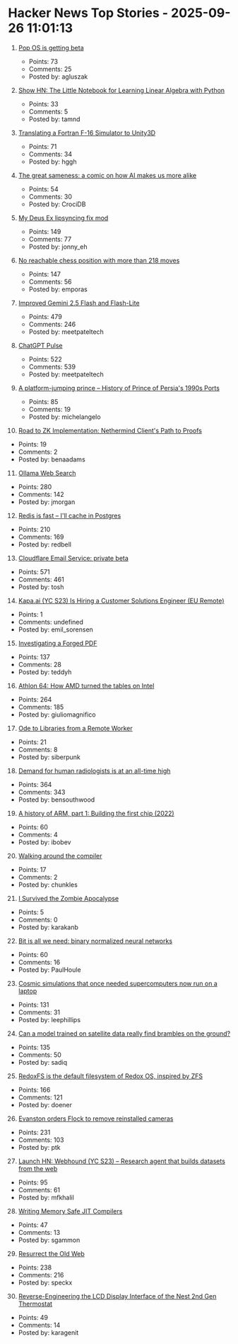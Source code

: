 # Hacker News Top Stories - 2025-09-26 11:01:13

1. [Pop OS is getting beta](https://system76.com/pop/pop-beta/)
   - Points: 73
   - Comments: 25
   - Posted by: agluszak

2. [Show HN: The Little Notebook for Learning Linear Algebra with Python](https://little-book-of.github.io/linear-algebra/books/en-US/lab.html)
   - Points: 33
   - Comments: 5
   - Posted by: tamnd

3. [Translating a Fortran F-16 Simulator to Unity3D](https://vazgriz.com/762/f-16-flight-sim-in-unity-3d/)
   - Points: 71
   - Comments: 34
   - Posted by: hggh

4. [The great sameness: a comic on how AI makes us more alike](https://www.itsnicethat.com/features/the-great-sameness-light-and-shade-digital-220925)
   - Points: 54
   - Comments: 30
   - Posted by: CrociDB

5. [My Deus Ex lipsyncing fix mod](https://www.joewintergreen.com/my-deus-ex-lipsyncing-fix-mod-making-of/)
   - Points: 149
   - Comments: 77
   - Posted by: jonny_eh

6. [No reachable chess position with more than 218 moves](https://lichess.org/@/Tobs40/blog/there-is-no-reachable-chess-position-with-more-than-218-moves/a5xdxeqs)
   - Points: 147
   - Comments: 56
   - Posted by: emporas

7. [Improved Gemini 2.5 Flash and Flash-Lite](https://developers.googleblog.com/en/continuing-to-bring-you-our-latest-models-with-an-improved-gemini-2-5-flash-and-flash-lite-release/)
   - Points: 479
   - Comments: 246
   - Posted by: meetpateltech

8. [ChatGPT Pulse](https://openai.com/index/introducing-chatgpt-pulse/)
   - Points: 522
   - Comments: 539
   - Posted by: meetpateltech

9. [A platform-jumping prince – History of Prince of Persia's 1990s Ports](https://www.jordanmechner.com/en/latest-news/#a-platform-jumping-prince)
   - Points: 85
   - Comments: 19
   - Posted by: michelangelo

10. [Road to ZK Implementation: Nethermind Client's Path to Proofs](https://www.nethermind.io/blog/road-to-zk-implementation-nethermind-clients-path-to-proofs)
   - Points: 19
   - Comments: 2
   - Posted by: benaadams

11. [Ollama Web Search](https://ollama.com/blog/web-search)
   - Points: 280
   - Comments: 142
   - Posted by: jmorgan

12. [Redis is fast – I'll cache in Postgres](https://dizzy.zone/2025/09/24/Redis-is-fast-Ill-cache-in-Postgres/)
   - Points: 210
   - Comments: 169
   - Posted by: redbell

13. [Cloudflare Email Service: private beta](https://blog.cloudflare.com/email-service/)
   - Points: 571
   - Comments: 461
   - Posted by: tosh

14. [Kapa.ai (YC S23) Is Hiring a Customer Solutions Engineer (EU Remote)](https://www.ycombinator.com/companies/kapa-ai/jobs/mHIFJVz-support-engineer)
   - Points: 1
   - Comments: undefined
   - Posted by: emil_sorensen

15. [Investigating a Forged PDF](https://mjg59.dreamwidth.org/73317.html)
   - Points: 137
   - Comments: 28
   - Posted by: teddyh

16. [Athlon 64: How AMD turned the tables on Intel](https://dfarq.homeip.net/athlon-64-how-amd-turned-the-tables-on-intel/)
   - Points: 264
   - Comments: 185
   - Posted by: giuliomagnifico

17. [Ode to Libraries from a Remote Worker](https://sibervepunk.com/ode-to-libraries/)
   - Points: 21
   - Comments: 8
   - Posted by: siberpunk

18. [Demand for human radiologists is at an all-time high](https://www.worksinprogress.news/p/why-ai-isnt-replacing-radiologists)
   - Points: 364
   - Comments: 343
   - Posted by: bensouthwood

19. [A history of ARM, part 1: Building the first chip (2022)](https://arstechnica.com/gadgets/2022/09/a-history-of-arm-part-1-building-the-first-chip/)
   - Points: 60
   - Comments: 4
   - Posted by: ibobev

20. [Walking around the compiler](https://bernsteinbear.com/blog/walking-around/)
   - Points: 17
   - Comments: 2
   - Posted by: chunkles

21. [I Survived the Zombie Apocalypse](https://getbruin.com/blog/zombie-tasks/)
   - Points: 5
   - Comments: 0
   - Posted by: karakanb

22. [Bit is all we need: binary normalized neural networks](https://arxiv.org/abs/2509.07025)
   - Points: 60
   - Comments: 16
   - Posted by: PaulHoule

23. [Cosmic simulations that once needed supercomputers now run on a laptop](https://www.sciencedaily.com/releases/2025/09/250918225001.htm)
   - Points: 131
   - Comments: 31
   - Posted by: leephillips

24. [Can a model trained on satellite data really find brambles on the ground?](https://toao.com/blog/can-we-really-see-brambles-from-space)
   - Points: 135
   - Comments: 50
   - Posted by: sadiq

25. [RedoxFS is the default filesystem of Redox OS, inspired by ZFS](https://doc.redox-os.org/book/redoxfs.html)
   - Points: 166
   - Comments: 121
   - Posted by: doener

26. [Evanston orders Flock to remove reinstalled cameras](https://evanstonroundtable.com/2025/09/24/flock-safety-reinstalls-evanston-cameras/)
   - Points: 231
   - Comments: 103
   - Posted by: ptk

27. [Launch HN: Webhound (YC S23) – Research agent that builds datasets from the web](undefined)
   - Points: 95
   - Comments: 61
   - Posted by: mfkhalil

28. [Writing Memory Safe JIT Compilers](https://medium.com/graalvm/writing-truly-memory-safe-jit-compilers-f79ad44558dd)
   - Points: 47
   - Comments: 13
   - Posted by: sgammon

29. [Resurrect the Old Web](https://stevedylandev.bearblog.dev/resurrect-the-old-web/)
   - Points: 238
   - Comments: 216
   - Posted by: speckx

30. [Reverse-Engineering the LCD Display Interface of the Nest 2nd Gen Thermostat](https://sett.homes/blogs/updates/the-lcd-display-reverse-engineering-the-display-interface)
   - Points: 49
   - Comments: 14
   - Posted by: karagenit


